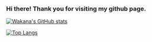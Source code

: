 ### Hi there! Thank you for visiting my github page.

[![Wakana's GitHub stats](https://github-readme-stats.vercel.app/api?username=wakana-github&theme=vue-dark&show_icons=true)](https://github.com/wakana-github/github-readme-stats)

[![Top Langs](https://github-readme-stats.vercel.app/api/top-langs/?username=wakana-github&theme=vue-dark&show_icons=true&layout=compact&count_private=true)](https://github.com/wakana-github/github-readme-stats)



<!-- COMMENT OUT
**Wakana-github/Wakana-github** is a special repository because its `README.md` (this file) appears on your GitHub profile.

Here are some ideas to get you started:

- I’m currently working on ...
- I’m currently learning ...
- I’m looking to collaborate on ...
- I’m looking for help with ...
- Ask me about ...
- How to reach me: ...
- Pronouns: ...
- Fun fact: ...
-->
